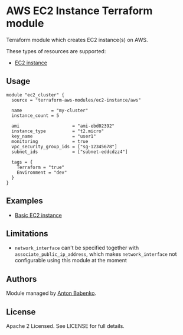 AWS EC2 Instance Terraform module
=================================

Terraform module which creates EC2 instance(s) on AWS.

These types of resources are supported:

* [EC2 instance](https://www.terraform.io/docs/providers/aws/r/instance.html) 

Usage
-----

```hcl
module "ec2_cluster" {
  source = "terraform-aws-modules/ec2-instance/aws"

  name           = "my-cluster"
  instance_count = 5
  
  ami                    = "ami-ebd02392"
  instance_type          = "t2.micro"
  key_name               = "user1"
  monitoring             = true
  vpc_security_group_ids = ["sg-12345678"]
  subnet_ids             = ["subnet-eddcdzz4"]

  tags = {
    Terraform = "true"
    Environment = "dev"
  }
}
```

Examples
--------

* [Basic EC2 instance](https://github.com/terraform-aws-modules/terraform-aws-ec2-instance/tree/master/examples/basic)

Limitations
-----------

* `network_interface` can't be specified together with `associate_public_ip_address`, which makes `network_interface`
  not configurable using this module at the moment

Authors
-------

Module managed by [Anton Babenko](https://github.com/antonbabenko).

License
-------

Apache 2 Licensed. See LICENSE for full details.
